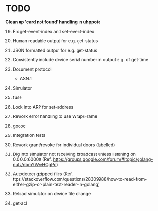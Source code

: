# TODO


**Clean up 'card not found' handling in uhppote**

19. Fix get-event-index and set-event-index

2.  Human readable output for e.g. get-status
3.  JSON formatted output for e.g. get-status
4.  Consistently include device serial number in output e.g. of get-time
5.  Document protocol
    - ASN.1
6.  Simulator
7.  fuse
8.  Look into ARP for set-address
9.  Rework error handling to use Wrap/Frame
10. godoc
11. Integration tests
14. Rework grant/revoke for individual doors (labelled)
15. Dig into simulator not receiving broadcast unless listening on 0.0.0.0:60000
    (Ref. https://groups.google.com/forum/#!topic/golang-nuts/nbmYWwHCgPc)
16. Autodetect gzipped files
    (Ref. ttps://stackoverflow.com/questions/28309988/how-to-read-from-either-gzip-or-plain-text-reader-in-golang)
17. Reload simulator on device file change
18. get-acl
